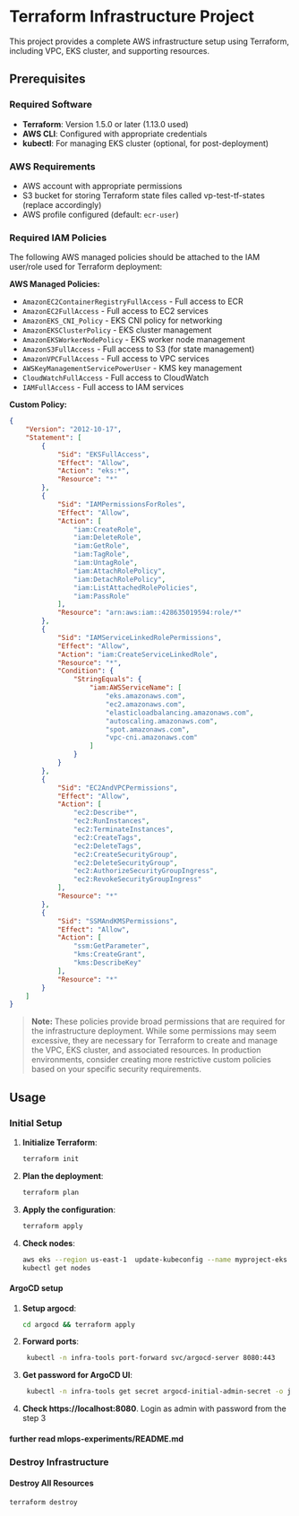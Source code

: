 # Terraform Infrastructure Project

This project provides a complete AWS infrastructure setup using Terraform, including VPC, EKS cluster, and supporting resources.

## Prerequisites

### Required Software
- **Terraform**: Version 1.5.0 or later (1.13.0 used)
- **AWS CLI**: Configured with appropriate credentials
- **kubectl**: For managing EKS cluster (optional, for post-deployment)

### AWS Requirements
- AWS account with appropriate permissions
- S3 bucket for storing Terraform state files called vp-test-tf-states (replace accordingly)
- AWS profile configured (default: `ecr-user`)

### Required IAM Policies
The following AWS managed policies should be attached to the IAM user/role used for Terraform deployment:

**AWS Managed Policies:**
- `AmazonEC2ContainerRegistryFullAccess` - Full access to ECR
- `AmazonEC2FullAccess` - Full access to EC2 services
- `AmazonEKS_CNI_Policy` - EKS CNI policy for networking
- `AmazonEKSClusterPolicy` - EKS cluster management
- `AmazonEKSWorkerNodePolicy` - EKS worker node management
- `AmazonS3FullAccess` - Full access to S3 (for state management)
- `AmazonVPCFullAccess` - Full access to VPC services
- `AWSKeyManagementServicePowerUser` - KMS key management
- `CloudWatchFullAccess` - Full access to CloudWatch
- `IAMFullAccess` - Full access to IAM services

**Custom Policy:**
```json
{
	"Version": "2012-10-17",
	"Statement": [
		{
			"Sid": "EKSFullAccess",
			"Effect": "Allow",
			"Action": "eks:*",
			"Resource": "*"
		},
		{
			"Sid": "IAMPermissionsForRoles",
			"Effect": "Allow",
			"Action": [
				"iam:CreateRole",
				"iam:DeleteRole",
				"iam:GetRole",
				"iam:TagRole",
				"iam:UntagRole",
				"iam:AttachRolePolicy",
				"iam:DetachRolePolicy",
				"iam:ListAttachedRolePolicies",
				"iam:PassRole"
			],
			"Resource": "arn:aws:iam::428635019594:role/*"
		},
		{
			"Sid": "IAMServiceLinkedRolePermissions",
			"Effect": "Allow",
			"Action": "iam:CreateServiceLinkedRole",
			"Resource": "*",
			"Condition": {
				"StringEquals": {
					"iam:AWSServiceName": [
						"eks.amazonaws.com",
						"ec2.amazonaws.com",
						"elasticloadbalancing.amazonaws.com",
						"autoscaling.amazonaws.com",
						"spot.amazonaws.com",
						"vpc-cni.amazonaws.com"
					]
				}
			}
		},
		{
			"Sid": "EC2AndVPCPermissions",
			"Effect": "Allow",
			"Action": [
				"ec2:Describe*",
				"ec2:RunInstances",
				"ec2:TerminateInstances",
				"ec2:CreateTags",
				"ec2:DeleteTags",
				"ec2:CreateSecurityGroup",
				"ec2:DeleteSecurityGroup",
				"ec2:AuthorizeSecurityGroupIngress",
				"ec2:RevokeSecurityGroupIngress"
			],
			"Resource": "*"
		},
		{
			"Sid": "SSMAndKMSPermissions",
			"Effect": "Allow",
			"Action": [
				"ssm:GetParameter",
				"kms:CreateGrant",
				"kms:DescribeKey"
			],
			"Resource": "*"
		}
	]
}
```

> **Note:** These policies provide broad permissions that are required for the infrastructure deployment. While some permissions may seem excessive, they are necessary for Terraform to create and manage the VPC, EKS cluster, and associated resources. In production environments, consider creating more restrictive custom policies based on your specific security requirements.

## Usage

### Initial Setup

1. **Initialize Terraform**:
   ```bash
   terraform init
   ```

2. **Plan the deployment**:
   ```bash
   terraform plan
   ```

3. **Apply the configuration**:
   ```bash
   terraform apply
   ```
4. **Check nodes**:
	```bash
	aws eks --region us-east-1  update-kubeconfig --name myproject-eks
	kubectl get nodes
	```

#### ArgoCD setup
1. **Setup argocd**:
   ```bash
   cd argocd && terraform apply
   ```
2. **Forward ports**:
   ```bash
    kubectl -n infra-tools port-forward svc/argocd-server 8080:443
   ```

3. **Get password for ArgoCD UI**:
   ```bash
    kubectl -n infra-tools get secret argocd-initial-admin-secret -o jsonpath='{.data.password}' | base64 -d; echo
   ```
   
4. **Check https://localhost:8080**.
Login as admin with password from the step 3


#### further read mlops-experiments/README.md

### Destroy Infrastructure

#### Destroy All Resources
```bash
terraform destroy
```
